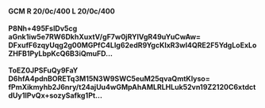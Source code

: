 #### GCM R 20/0c/400 L 20/0c/400
**P8Nh+495FsIDv5cg**<br/>**aGnk1iw5e7RW6DkhXuxtV/gF7w0jRYIVgR49uYuCwAw=**<br/>**DFxufF6zqyUqg2g00MGPfC4LIg62edR9YgcKlxR3wl4QRE2F5YdgLoExLoZHFB1PyLbpKcQ6B3iQmuFD...**<br/><br/>
**ToEZ0JPSFuQy9FaY**<br/>**D6hfA4pdnBORETq3M15N3W9SWC5euM25qvaQmtKlyso=**<br/>**fPmXikmyhb2J6nry/t24ajUu4wGMpAhAMLRLHLuk52vn19Z2120C6xtdctdUy1lPvQx+sozySafkg1Pt...**